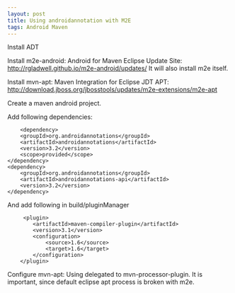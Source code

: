 ```yaml
---
layout: post
title: Using androidannotation with M2E
tags: Android Maven 
---
```


Install ADT

Install m2e-android: Android for Maven Eclipse Update Site:	http://rgladwell.github.io/m2e-android/updates/	
It will also install m2e itself.

Install mvn-apt: Maven Integration for Eclipse JDT APT:	http://download.jboss.org/jbosstools/updates/m2e-extensions/m2e-apt

Create a maven android project. 

Add following dependencies:

	    <dependency>
        <groupId>org.androidannotations</groupId>
        <artifactId>androidannotations</artifactId>
        <version>3.2</version>
        <scope>provided</scope>
    </dependency>
    <dependency>
        <groupId>org.androidannotations</groupId>
        <artifactId>androidannotations-api</artifactId>
        <version>3.2</version>
    </dependency>	

And add following in build/pluginManager

         <plugin>
            <artifactId>maven-compiler-plugin</artifactId>
            <version>3.1</version>
            <configuration>
                <source>1.6</source>
                <target>1.6</target>
            </configuration>
        </plugin>

Configure mvn-apt: Using delegated to mvn-processor-plugin. It is important, since default eclipse apt process is broken with m2e.

